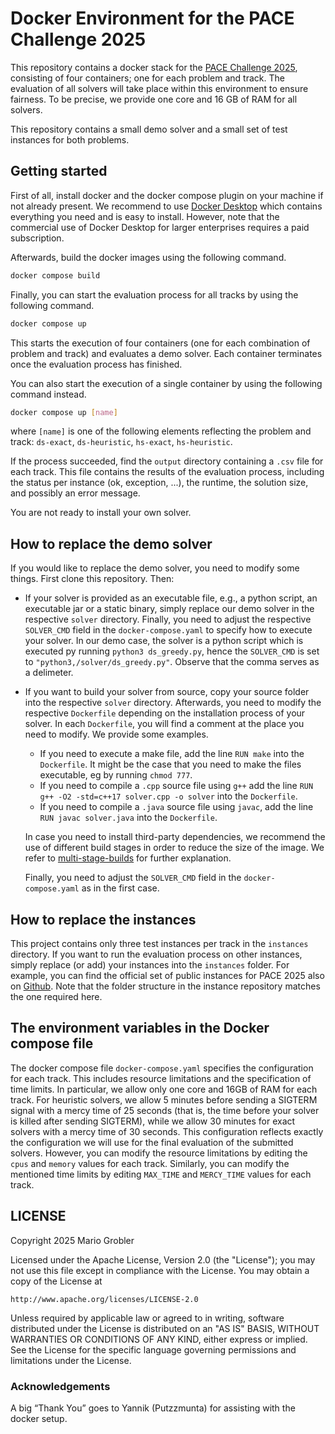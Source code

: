 # Docker Environment for the PACE Challenge 2025

This repository contains a docker stack for the [PACE Challenge 2025](https://pacechallenge.org/2025/), consisting of four containers; one for each problem and track.
The evaluation of all solvers will take place within this environment to ensure fairness. To be precise, we provide one core and 16 GB of RAM for all solvers.

This repository contains a small demo solver and a small set of test instances for both problems.

## Getting started

First of all, install docker and  the docker compose plugin on your machine if not already present. We recommend to use [Docker Desktop](https://docs.docker.com/get-started/introduction/get-docker-desktop/) which contains everything you need and is easy to install. However, note that the commercial use of Docker Desktop for larger enterprises requires a paid subscription.

Afterwards, build the docker images using the following command.

```bash
docker compose build
```
Finally, you can start the evaluation process for all tracks by using the following command.

```bash
docker compose up
```

This starts the execution of four containers (one for each combination of problem and track) and evaluates a demo solver.
Each container terminates once the evaluation process has finished.

You can also start the execution of a single container by using the following command instead.
```bash
docker compose up [name]
```
where `[name]` is one of the following elements reflecting the problem and track: `ds-exact`, `ds-heuristic`, `hs-exact`, `hs-heuristic`.

If the process succeeded, find the `output` directory containing a `.csv` file for each track. This file contains the results of the evaluation process, including the status per instance (ok, exception, ...), the runtime, the solution size, and possibly an error message.

You are not ready to install your own solver.


## How to replace the demo solver
If you would like to replace the demo solver, you need to modify some things. First clone this repository.
Then:

 - If your solver is provided as an executable file, e.g., a python script, an executable jar or a static binary, simply replace our demo solver in the respective `solver` directory.
   Finally, you need to adjust the respective `SOLVER_CMD` field in the `docker-compose.yaml` to specify how to execute your solver.
   In our demo case, the solver is a python script which is executed py running `python3 ds_greedy.py`, hence the `SOLVER_CMD` is set to `"python3,/solver/ds_greedy.py"`. Observe that the comma serves as a delimeter.
 - If you want to build your solver from source, copy your source folder into the respective `solver` directory.
   Afterwards, you need to modify the respective `Dockerfile` depending on the installation process of your solver. In each `Dockerfile`, you will find a comment at the place you need to modify.
   We provide some examples.
     - If you need to execute a make file, add the line `RUN make` into the `Dockerfile`. It might be the case that you need to make the files executable, eg by running `chmod 777`.
     - If you need to compile a `.cpp` source file using `g++` add the line `RUN g++ -O2 -std=c++17 solver.cpp -o solver` into the `Dockerfile`.
     - If you need to compile a `.java` source file using `javac`,  add the line `RUN javac solver.java` into the `Dockerfile`.
   
   In case you need to install third-party dependencies, we recommend the use of different build stages in order to reduce the size of the image. We refer to [multi-stage-builds](https://docs.docker.com/build/building/multi-stage/) for further explanation.
   
   Finally, you need to adjust the `SOLVER_CMD` field in the `docker-compose.yaml` as in the first case.
   

## How to replace the instances
This project contains only three test instances per track in the `instances` directory. If you want to run the evaluation process on other instances, simply replace (or add) your instances into the `instances` folder.
For example, you can find the official set of public instances for PACE 2025 also on [Github](https://github.com/MarioGrobler/PACE2025-instances). Note that the folder structure in the instance repository matches the one required here.

      
## The environment variables in the Docker compose file
The docker compose file `docker-compose.yaml` specifies the configuration for each track. This includes resource limitations and the specification of time limits. In particular, we allow only one core and 16GB of RAM for each track. For heuristic solvers, we allow 5 minutes before sending a SIGTERM signal with a mercy time of 25 seconds (that is, the time before your solver is killed after sending SIGTERM), while we allow 30 minutes for exact solvers with a mercy time of 30 seconds.
This configuration reflects exactly the configuration we will use for the final evaluation of the submitted solvers. However, you can modify the resource limitations by editing the `cpus` and `memory` values for each track. Similarly, you can modify the mentioned time limits by editing `MAX_TIME` and `MERCY_TIME` values for each track.


## LICENSE
Copyright 2025 Mario Grobler

Licensed under the Apache License, Version 2.0 (the "License");
you may not use this file except in compliance with the License.
You may obtain a copy of the License at

    http://www.apache.org/licenses/LICENSE-2.0

Unless required by applicable law or agreed to in writing, software
distributed under the License is distributed on an "AS IS" BASIS,
WITHOUT WARRANTIES OR CONDITIONS OF ANY KIND, either express or implied.
See the License for the specific language governing permissions and
limitations under the License.


### Acknowledgements
A big “Thank You” goes to Yannik (Putzzmunta) for assisting with the docker setup.